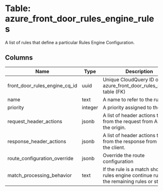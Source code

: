 
# Table: azure_front_door_rules_engine_rules
A list of rules that define a particular Rules Engine Configuration.
## Columns
| Name        | Type           | Description  |
| ------------- | ------------- | -----  |
|front_door_rules_engine_cq_id|uuid|Unique CloudQuery ID of azure_front_door_rules_engines table (FK)|
|name|text|A name to refer to the rule|
|priority|integer|A priority assigned to the rule|
|request_header_actions|jsonb|A list of header actions to apply from the request from AFD to the origin.|
|response_header_actions|jsonb|A list of header actions to apply from the response from AFD to the client.|
|route_configuration_override|jsonb|Override the route configuration|
|match_processing_behavior|text|If the rule is a match should the rules engine continue running the remaining rules or stop|
